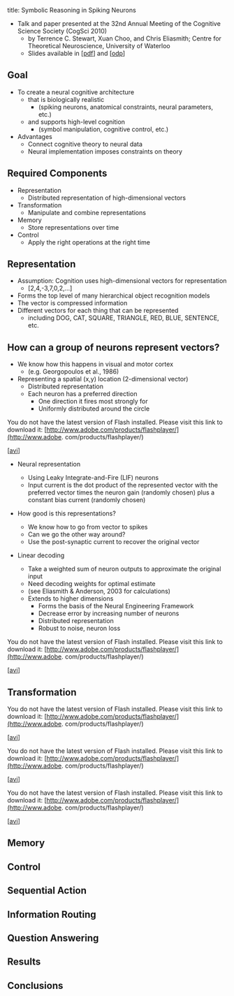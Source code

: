 title: Symbolic Reasoning in Spiking Neurons

  * Talk and paper presented at the 32nd Annual Meeting of the Cognitive Science Society (CogSci 2010)
    * by Terrence C. Stewart, Xuan Choo, and Chris Eliasmith; Centre for Theoretical Neuroscience, University of Waterloo
    * Slides available in [[pdf](f/2010-SymbolicReasoning-talk.pdf)] and [[odp](f/2010-SymbolicReasoning-talk.odp)]

## Goal

  * To create a neural cognitive architecture
    * that is biologically realistic
      * (spiking neurons, anatomical constraints, neural parameters, etc.)
    * and supports high-level cognition
      * (symbol manipulation, cognitive control, etc.)
  * Advantages
    * Connect cognitive theory to neural data
    * Neural implementation imposes constraints on theory

## Required Components

  * Representation
    * Distributed representation of high-dimensional vectors
  * Transformation
    * Manipulate and combine representations
  * Memory
    * Store representations over time
  * Control
    * Apply the right operations at the right time

## Representation

  * Assumption: Cognition uses high-dimensional vectors for representation
    * [2,4,-3,7,0,2,...]
  * Forms the top level of many hierarchical object recognition models
  * The vector is compressed information
  * Different vectors for each thing that can be represented
    * including DOG, CAT, SQUARE, TRIANGLE, RED, BLUE, SENTENCE, etc.

## How can a group of neurons represent vectors?

  * We know how this happens in visual and motor cortex
    * (e.g. Georgopoulos et al., 1986)
  * Representing a spatial (x,y) location (2-dimensional vector)
    * Distributed representation
    * Each neuron has a preferred direction
      * One direction it fires most strongly for
      * Uniformly distributed around the circle

You do not have the latest version of Flash installed. Please visit this link
to download it: [http://www.adobe.com/products/flashplayer/](http://www.adobe.
com/products/flashplayer/)

[[avi](f/v/2dencode.avi)]

  * Neural representation
    * Using Leaky Integrate-and-Fire (LIF) neurons
    * Input current is the dot product of the represented vector with the preferred vector times the neuron gain (randomly chosen) plus a constant bias current (randomly chosen)
  * How good is this representations?

    * We know how to go from vector to spikes
    * Can we go the other way around?
    * Use the post-synaptic current to recover the original vector
  * Linear decoding

    * Take a weighted sum of neuron outputs to approximate the original input
    * Need decoding weights for optimal estimate
    * (see Eliasmith & Anderson, 2003 for calculations)
    * Extends to higher dimensions
      * Forms the basis of the Neural Engineering Framework
      * Decrease error by increasing number of neurons
      * Distributed representation
      * Robust to noise, neuron loss

You do not have the latest version of Flash installed. Please visit this link
to download it: [http://www.adobe.com/products/flashplayer/](http://www.adobe.
com/products/flashplayer/)

[[avi](f/v/2ddecode.avi)]

## Transformation

You do not have the latest version of Flash installed. Please visit this link
to download it: [http://www.adobe.com/products/flashplayer/](http://www.adobe.
com/products/flashplayer/)

[[avi](f/v/communicate.avi)]

You do not have the latest version of Flash installed. Please visit this link
to download it: [http://www.adobe.com/products/flashplayer/](http://www.adobe.
com/products/flashplayer/)

[[avi](f/v/convolve1.avi)]

You do not have the latest version of Flash installed. Please visit this link
to download it: [http://www.adobe.com/products/flashplayer/](http://www.adobe.
com/products/flashplayer/)

[[avi](f/v/convolve2.avi)]

## Memory

## Control

## Sequential Action

## Information Routing

## Question Answering

## Results

## Conclusions
